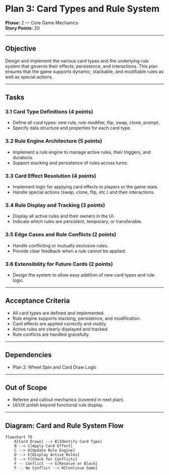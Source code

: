 # Plan 3: Card Types and Rule System

**Phase:** 2 — Core Game Mechanics  
**Story Points:** 20

---

## Objective

Design and implement the various card types and the underlying rule system that governs their effects, persistence, and interactions. This plan ensures that the game supports dynamic, stackable, and modifiable rules as well as special actions.

---

## Tasks

### 3.1 Card Type Definitions (4 points)
- Define all card types: new rule, rule modifier, flip, swap, clone, prompt.
- Specify data structure and properties for each card type.

### 3.2 Rule Engine Architecture (5 points)
- Implement a rule engine to manage active rules, their triggers, and durations.
- Support stacking and persistence of rules across turns.

### 3.3 Card Effect Resolution (4 points)
- Implement logic for applying card effects to players or the game state.
- Handle special actions (swap, clone, flip, etc.) and their interactions.

### 3.4 Rule Display and Tracking (3 points)
- Display all active rules and their owners in the UI.
- Indicate which rules are persistent, temporary, or transferable.

### 3.5 Edge Cases and Rule Conflicts (2 points)
- Handle conflicting or mutually exclusive rules.
- Provide clear feedback when a rule cannot be applied.

### 3.6 Extensibility for Future Cards (2 points)
- Design the system to allow easy addition of new card types and rule logic.

---

## Acceptance Criteria

- All card types are defined and implemented.
- Rule engine supports stacking, persistence, and modification.
- Card effects are applied correctly and visibly.
- Active rules are clearly displayed and tracked.
- Rule conflicts are handled gracefully.

---

## Dependencies

- Plan 2: Wheel Spin and Card Draw Logic

---

## Out of Scope

- Referee and callout mechanics (covered in next plan).
- UI/UX polish beyond functional rule display.

---

## Diagram: Card and Rule System Flow

```mermaid
flowchart TD
    A[Card Drawn] --> B[Identify Card Type]
    B --> C[Apply Card Effect]
    C --> D[Update Rule Engine]
    D --> E[Display Active Rules]
    E --> F[Check for Conflicts]
    F -- Conflict --> G[Resolve or Block]
    F -- No Conflict --> H[Continue Game]